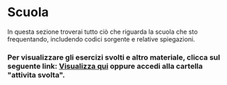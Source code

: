 # Scuola

In questa sezione troverai tutto ciò che riguarda la scuola che sto frequentando, includendo codici sorgente e relative spiegazioni.

### Per visualizzare gli esercizi svolti e altro materiale, clicca sul seguente link: [Visualizza qui](https://github.com/plumkewe/scuola/blob/main/Attivita-svolta/readme.md) oppure accedi alla cartella "attivita svolta".
